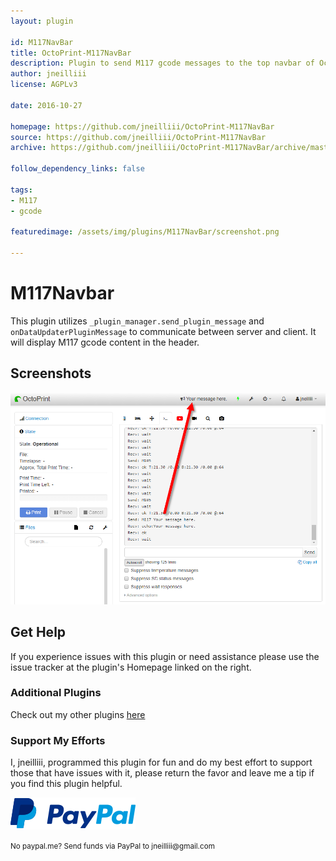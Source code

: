 ```yaml
---
layout: plugin
    
id: M117NavBar
title: OctoPrint-M117NavBar
description: Plugin to send M117 gcode messages to the top navbar of OctoPrint.
author: jneilliii
license: AGPLv3

date: 2016-10-27
    
homepage: https://github.com/jneilliii/OctoPrint-M117NavBar
source: https://github.com/jneilliii/OctoPrint-M117NavBar
archive: https://github.com/jneilliii/OctoPrint-M117NavBar/archive/master.zip
    
follow_dependency_links: false
    
tags:
- M117
- gcode

featuredimage: /assets/img/plugins/M117NavBar/screenshot.png

---
```


# M117Navbar
    
This plugin utilizes ``_plugin_manager.send_plugin_message`` and ``onDataUpdaterPluginMessage`` to communicate between server and client. It will display M117 gcode content in the header.

## Screenshots

![screenshot](/assets/img/plugins/M117NavBar/screenshot.png)

## Get Help

If you experience issues with this plugin or need assistance please use the issue tracker at the plugin's Homepage linked on the right.

### Additional Plugins

Check out my other plugins [here](https://plugins.octoprint.org/by_author/#jneilliii)

### Support My Efforts
I, jneilliii, programmed this plugin for fun and do my best effort to support those that have issues with it, please return the favor and leave me a tip if you find this plugin helpful.

[![paypal](/assets/img/plugins/M117NavBar/paypal-with-text.png)](https://paypal.me/jneilliii)

<small>No paypal.me? Send funds via PayPal to jneilliii&#64;gmail&#46;com</small>
